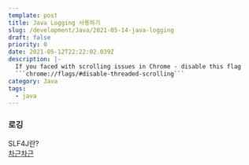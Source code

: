 ```yaml
---
template: post
title: Java Logging 사용하기
slug: /development/Java/2021-05-14-java-logging
draft: false
priority: 0
date: 2021-05-12T22:22:02.039Z
description: |-
  If you faced with scrolling issues in Chrome - disable this flag 
  ```chrome://flags/#disable-threaded-scrolling```
category: Java
tags:
  - java
---
```


### 로깅

SLF4J란?  
[차근차근](https://enai.tistory.com/36)
